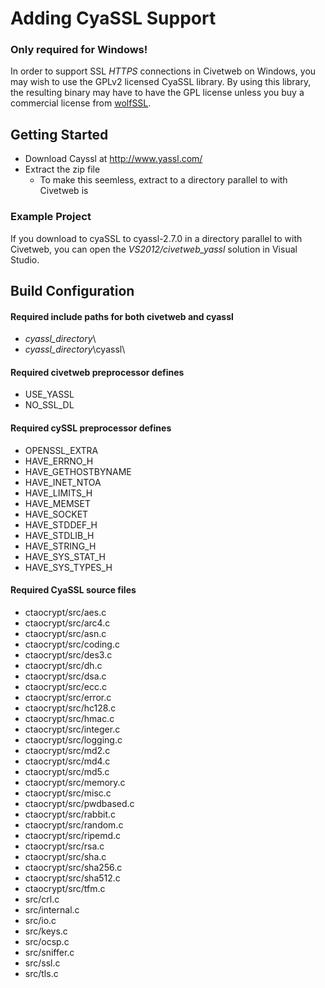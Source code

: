 Adding CyaSSL Support
=====

### Only required for Windows!

In order to support SSL *HTTPS* connections in Civetweb on Windows,
you may wish to use the GPLv2 licensed CyaSSL library.  By using this
library, the resulting binary may have to have the GPL license unless
you buy a commercial license from [wolfSSL](http://www.yassl.com/).

Getting Started
----

- Download Cayssl at http://www.yassl.com/
- Extract the zip file
    - To make this seemless, extract to a directory parallel to with Civetweb is

### Example Project

If you download to cyaSSL to cyassl-2.7.0 in a directory parallel to with Civetweb, you can open the *VS2012/civetweb_yassl* solution in Visual Studio.

Build Configuration
----

#### Required include paths for both civetweb and cyassl
 - *cyassl_directory*\
 - *cyassl_directory*\cyassl\

#### Required civetweb preprocessor defines
 - USE_YASSL
 - NO_SSL_DL

#### Required cySSL preprocessor defines
 - OPENSSL_EXTRA
 - HAVE_ERRNO_H
 - HAVE_GETHOSTBYNAME
 - HAVE_INET_NTOA
 - HAVE_LIMITS_H
 - HAVE_MEMSET
 - HAVE_SOCKET
 - HAVE_STDDEF_H
 - HAVE_STDLIB_H
 - HAVE_STRING_H
 - HAVE_SYS_STAT_H
 - HAVE_SYS_TYPES_H

#### Required CyaSSL source files

 - ctaocrypt/src/aes.c
 - ctaocrypt/src/arc4.c
 - ctaocrypt/src/asn.c
 - ctaocrypt/src/coding.c
 - ctaocrypt/src/des3.c
 - ctaocrypt/src/dh.c
 - ctaocrypt/src/dsa.c
 - ctaocrypt/src/ecc.c
 - ctaocrypt/src/error.c
 - ctaocrypt/src/hc128.c
 - ctaocrypt/src/hmac.c
 - ctaocrypt/src/integer.c
 - ctaocrypt/src/logging.c
 - ctaocrypt/src/md2.c
 - ctaocrypt/src/md4.c
 - ctaocrypt/src/md5.c
 - ctaocrypt/src/memory.c
 - ctaocrypt/src/misc.c
 - ctaocrypt/src/pwdbased.c
 - ctaocrypt/src/rabbit.c
 - ctaocrypt/src/random.c
 - ctaocrypt/src/ripemd.c
 - ctaocrypt/src/rsa.c
 - ctaocrypt/src/sha.c
 - ctaocrypt/src/sha256.c
 - ctaocrypt/src/sha512.c
 - ctaocrypt/src/tfm.c
 - src/crl.c
 - src/internal.c
 - src/io.c
 - src/keys.c
 - src/ocsp.c
 - src/sniffer.c
 - src/ssl.c
 - src/tls.c



